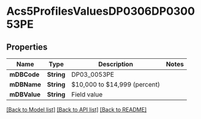# Acs5ProfilesValuesDP0306DP030053PE

## Properties
Name | Type | Description | Notes
------------ | ------------- | ------------- | -------------
**mDBCode** | **String** | DP03_0053PE | 
**mDBName** | **String** | $10,000 to $14,999 (percent) | 
**mDBValue** | **String** | Field value | 

[[Back to Model list]](../README.md#documentation-for-models) [[Back to API list]](../README.md#documentation-for-api-endpoints) [[Back to README]](../README.md)


